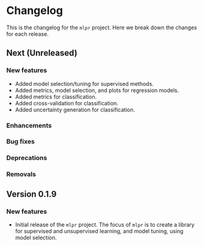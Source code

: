 # Changelog

This is the changelog for the `mlpr` project. Here we break down the changes for each release.

## Next (Unreleased)

### New features
- Added model selection/tuning for supervised methods.
- Added metrics, model selection, and plots for regression models.
- Added metrics for classification.
- Added cross-validation for classification.
- Added uncertainty generation for classification.

### Enhancements

### Bug fixes

### Deprecations

### Removals

## Version 0.1.9

### New features
- Initial release of the `mlpr` project. The focus of `mlpr` is to create a library for supervised and unsupervised learning, and model tuning, using model selection.
